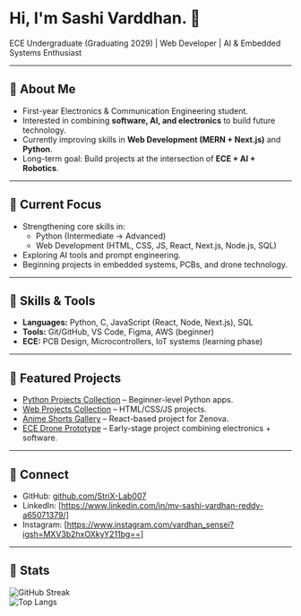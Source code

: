 # Hi, I'm Sashi Varddhan. 👋  

ECE Undergraduate (Graduating 2029) | Web Developer | AI & Embedded Systems Enthusiast  

---

## 🔹 About Me
- First-year Electronics & Communication Engineering student.  
- Interested in combining **software, AI, and electronics** to build future technology.  
- Currently improving skills in **Web Development (MERN + Next.js)** and **Python**.  
- Long-term goal: Build projects at the intersection of **ECE + AI + Robotics**.  

---

## 🔹 Current Focus
- Strengthening core skills in:
  - Python (Intermediate → Advanced)  
  - Web Development (HTML, CSS, JS, React, Next.js, Node.js, SQL)  
- Exploring AI tools and prompt engineering.  
- Beginning projects in embedded systems, PCBs, and drone technology.  

---

## 🔹 Skills & Tools
- **Languages:** Python, C, JavaScript (React, Node, Next.js), SQL  
- **Tools:** Git/GitHub, VS Code, Figma, AWS (beginner)  
- **ECE:** PCB Design, Microcontrollers, IoT systems (learning phase)  

---

## 🔹 Featured Projects
- [Python Projects Collection](#) – Beginner-level Python apps.  
- [Web Projects Collection](#) – HTML/CSS/JS projects.  
- [Anime Shorts Gallery](#) – React-based project for Zenova.  
- [ECE Drone Prototype](#) – Early-stage project combining electronics + software.  

---

## 🔹 Connect
- GitHub: [github.com/StriX-Lab007](https://github.com/StriX-Lab007)  
- LinkedIn: [https://www.linkedin.com/in/mv-sashi-vardhan-reddy-a65071379/]  
- Instagram: [https://www.instagram.com/vardhan_sensei?igsh=MXV3b2hxOXkyY211bg==]  

---

## 🔹 Stats
![GitHub Streak](https://streak-stats.demolab.com?user=StriX-Lab007&theme=default)  
![Top Langs](https://github-readme-stats.vercel.app/api/top-langs/?username=StriX-Lab007&layout=compact&theme=default)
